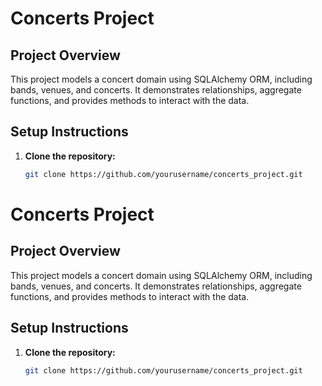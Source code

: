 # Concerts Project

## Project Overview

This project models a concert domain using SQLAlchemy ORM, including bands, venues, and concerts. It demonstrates relationships, aggregate functions, and provides methods to interact with the data.

## Setup Instructions

1. **Clone the repository:**

   ```bash
   git clone https://github.com/yourusername/concerts_project.git
# Concerts Project

## Project Overview

This project models a concert domain using SQLAlchemy ORM, including bands, venues, and concerts. It demonstrates relationships, aggregate functions, and provides methods to interact with the data.

## Setup Instructions

1. **Clone the repository:**

   ```bash
   git clone https://github.com/yourusername/concerts_project.git
